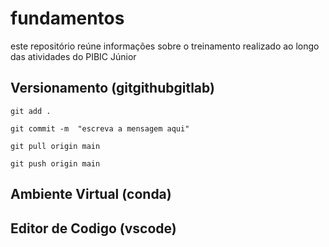 # fundamentos
este repositório reúne informações sobre o treinamento realizado ao longo das atividades do PIBIC Júnior 

## Versionamento  (gitgithubgitlab)

```
git add . 
```

```
git commit -m  "escreva a mensagem aqui"
```

```
git pull origin main
```

```
git push origin main
```

## Ambiente Virtual (conda)

## Editor de Codigo (vscode)